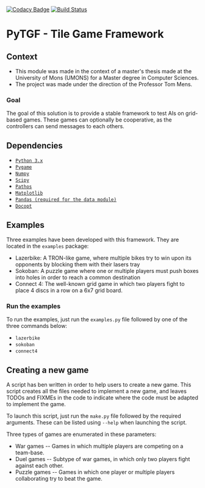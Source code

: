 [![Codacy Badge](https://api.codacy.com/project/badge/Grade/21237f5f264c491186ee7c8ab9762f82)](https://www.codacy.com/app/angeal1105/pyTGF?utm_source=github.com&utm_medium=referral&utm_content=Angeall/pyTGF&utm_campaign=badger) [![Build Status](https://travis-ci.org/Angeall/pyTGF.svg?branch=master)](https://travis-ci.org/Angeall/pyTGF)

# PyTGF - Tile Game Framework

## Context
 - This module was made in the context of a master's thesis made at the University of Mons
  (UMONS) for a Master degree in Computer Sciences.
 - The project was made under the direction of the Professor Tom Mens.

### Goal
 The goal of this solution is to provide a stable framework to test AIs on grid-based games. 
 These games can optionally be cooperative, as the controllers can send messages to each others. 

## Dependencies

 - [`Python 3.x`](https://www.python.org/downloads/)
 - [`Pygame`](https://pypi.python.org/pypi/Pygame/)
 - [`Numpy`](https://pypi.python.org/pypi/numpy/)
 - [`Scipy`](https://pypi.python.org/pypi/scipy/)
 - [`Pathos`](https://pypi.python.org/pypi/pathos/)
 - [`Matplotlib`](https://pypi.python.org/pypi/matplotlib/)
 - [`Pandas (required for the data module)`](https://pypi.python.org/pypi/pandas/) 
 - [`Docopt`](https://pypi.python.org/pypi/docopt/)

## Examples
 Three examples have been developed with this framework. They are located in the `examples` package:
  
  - Lazerbike: A TRON-like game, where multiple bikes try to win upon its opponents by blocking them with their 
    lasers tray
  - Sokoban: A puzzle game where one or multiple players must push boxes into holes in order to reach a
    common destination
  - Connect 4: The well-known grid game in which two players fight to place 4 discs in a row on a 6x7 grid board.
  
### Run the examples
 To run the examples, just run the `examples.py` file followed by one of the three commands below:
  - `lazerbike`
  - `sokoban`
  - `connect4`
  
## Creating a new game
 A script has ben written in order to help users to create a new game. This script creates all the files
 needed to implement a new game, and leaves TODOs and FIXMEs in the code to indicate where the code
 must be adapted to implement the game.
 
 To launch this script, just run the `make.py` file followed by the required arguments. These can be
 listed using `--help` when launching the script.
 
 Three types of games are enumerated in these parameters:
  - War games -- Games in which multiple players are competing on a team-base.
  - Duel games -- Subtype of war games, in which only two players fight against each other.
  - Puzzle games -- Games in which one player or multiple players collaborating try to beat the game.
 